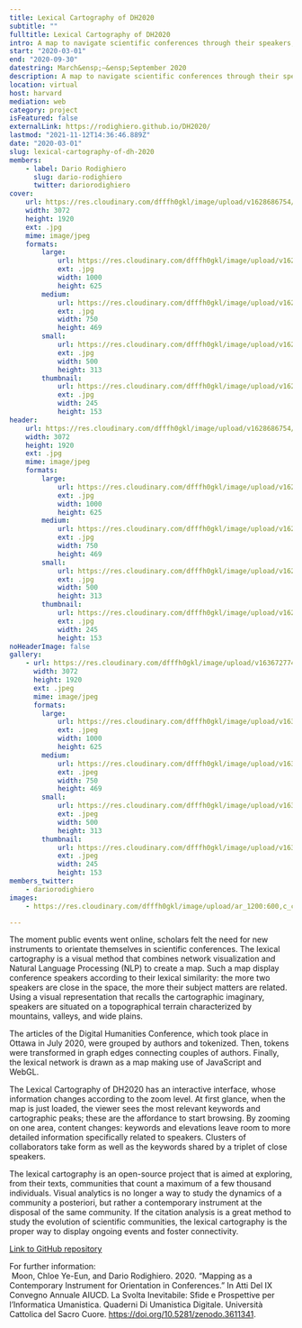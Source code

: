 ```yaml
---
title: Lexical Cartography of DH2020
subtitle: ""
fulltitle: Lexical Cartography of DH2020
intro: A map to navigate scientific conferences through their speakers, arranged in a network visualization according to their lexical similarity.
start: "2020-03-01"
end: "2020-09-30"
datestring: March&ensp;–&ensp;September 2020
description: A map to navigate scientific conferences through their speakers, arranged in a network visualization according to their lexical similarity.
location: virtual
host: harvard
mediation: web
category: project
isFeatured: false
externalLink: https://rodighiero.github.io/DH2020/
lastmod: "2021-11-12T14:36:46.889Z"
date: "2020-03-01"
slug: lexical-cartography-of-dh-2020
members:
    - label: Dario Rodighiero
      slug: dario-rodighiero
      twitter: dariorodighiero
cover:
    url: https://res.cloudinary.com/dfffh0gkl/image/upload/v1628686754/lexicalcarto_686c2c0761.jpg
    width: 3072
    height: 1920
    ext: .jpg
    mime: image/jpeg
    formats:
        large:
            url: https://res.cloudinary.com/dfffh0gkl/image/upload/v1628686756/large_lexicalcarto_686c2c0761.jpg
            ext: .jpg
            width: 1000
            height: 625
        medium:
            url: https://res.cloudinary.com/dfffh0gkl/image/upload/v1628686756/medium_lexicalcarto_686c2c0761.jpg
            ext: .jpg
            width: 750
            height: 469
        small:
            url: https://res.cloudinary.com/dfffh0gkl/image/upload/v1628686756/small_lexicalcarto_686c2c0761.jpg
            ext: .jpg
            width: 500
            height: 313
        thumbnail:
            url: https://res.cloudinary.com/dfffh0gkl/image/upload/v1628686755/thumbnail_lexicalcarto_686c2c0761.jpg
            ext: .jpg
            width: 245
            height: 153
header:
    url: https://res.cloudinary.com/dfffh0gkl/image/upload/v1628686754/lexicalcarto_686c2c0761.jpg
    width: 3072
    height: 1920
    ext: .jpg
    mime: image/jpeg
    formats:
        large:
            url: https://res.cloudinary.com/dfffh0gkl/image/upload/v1628686756/large_lexicalcarto_686c2c0761.jpg
            ext: .jpg
            width: 1000
            height: 625
        medium:
            url: https://res.cloudinary.com/dfffh0gkl/image/upload/v1628686756/medium_lexicalcarto_686c2c0761.jpg
            ext: .jpg
            width: 750
            height: 469
        small:
            url: https://res.cloudinary.com/dfffh0gkl/image/upload/v1628686756/small_lexicalcarto_686c2c0761.jpg
            ext: .jpg
            width: 500
            height: 313
        thumbnail:
            url: https://res.cloudinary.com/dfffh0gkl/image/upload/v1628686755/thumbnail_lexicalcarto_686c2c0761.jpg
            ext: .jpg
            width: 245
            height: 153
noHeaderImage: false
gallery:
    - url: https://res.cloudinary.com/dfffh0gkl/image/upload/v1636727748/lexical1_c51f2e2afe.jpg
      width: 3072
      height: 1920
      ext: .jpeg
      mime: image/jpeg
      formats:
        large:
            url: https://res.cloudinary.com/dfffh0gkl/image/upload/v1636727750/large_lexical1_c51f2e2afe.jpg
            ext: .jpeg
            width: 1000
            height: 625
        medium:
            url: https://res.cloudinary.com/dfffh0gkl/image/upload/v1636727750/medium_lexical1_c51f2e2afe.jpg
            ext: .jpeg
            width: 750
            height: 469
        small:
            url: https://res.cloudinary.com/dfffh0gkl/image/upload/v1636727750/small_lexical1_c51f2e2afe.jpg
            ext: .jpeg
            width: 500
            height: 313
        thumbnail:
            url: https://res.cloudinary.com/dfffh0gkl/image/upload/v1636727749/thumbnail_lexical1_c51f2e2afe.jpg
            ext: .jpeg
            width: 245
            height: 153
members_twitter:
    - dariorodighiero
images:
    - https://res.cloudinary.com/dfffh0gkl/image/upload/ar_1200:600,c_crop/c_limit,h_1200,w_600/v1628686754/lexicalcarto_686c2c0761.jpg

---
```

The moment public events went online, scholars felt the need for new instruments to orientate themselves in scientific conferences. The lexical cartography is a visual method that combines network visualization and Natural Language Processing (NLP) to create a map. Such a map display conference speakers according to their lexical similarity: the more two speakers are close in the space, the more their subject matters are related. Using a visual representation that recalls the cartographic imaginary, speakers are situated on a topographical terrain characterized by mountains, valleys, and wide plains.

The articles of the Digital Humanities Conference, which took place in Ottawa in July 2020, were grouped by authors and tokenized. Then, tokens were transformed in graph edges connecting couples of authors. Finally, the lexical network is drawn as a map making use of JavaScript and WebGL.

The Lexical Cartography of DH2020 has an interactive interface, whose information changes according to the zoom level. At first glance, when the map is just loaded, the viewer sees the most relevant keywords and cartographic peaks; these are the affordance to start browsing. By zooming on one area, content changes: keywords and elevations leave room to more detailed information specifically related to speakers. Clusters of collaborators take form as well as the keywords shared by a triplet of close speakers.

The lexical cartography is an open-source project that is aimed at exploring, from their texts, communities that count a maximum of a few thousand individuals. Visual analytics is no longer a way to study the dynamics of a community a posteriori, but rather a contemporary instrument at the disposal of the same community. If the citation analysis is a great method to study the evolution of scientific communities, the lexical cartography is the proper way to display ongoing events and foster connectivity.

[Link to GitHub repository](https://rodighiero.github.io/DH2020/)

For further information:<br> Moon, Chloe Ye-Eun, and Dario Rodighiero. 2020. “Mapping as a Contemporary Instrument for Orientation in Conferences.” In Atti Del IX Convegno Annuale AIUCD. La Svolta Inevitabile: Sfide e Prospettive per l’Informatica Umanistica. Quaderni Di Umanistica Digitale. Università Cattolica del Sacro Cuore. https://doi.org/10.5281/zenodo.3611341.